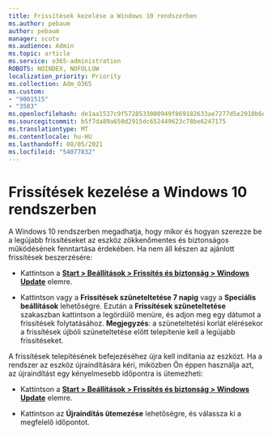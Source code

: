 ```yaml
---
title: Frissítések kezelése a Windows 10 rendszerben
ms.author: pebaum
author: pebaum
manager: scotv
ms.audience: Admin
ms.topic: article
ms.service: o365-administration
ROBOTS: NOINDEX, NOFOLLOW
localization_priority: Priority
ms.collection: Adm_O365
ms.custom:
- "9001515"
- "3583"
ms.openlocfilehash: de1aa1537c9f5728533000949f869182633ae7277d5e2910b6e572a10195571d
ms.sourcegitcommit: b5f7da89a650d2915dc652449623c78be6247175
ms.translationtype: MT
ms.contentlocale: hu-HU
ms.lasthandoff: 08/05/2021
ms.locfileid: "54077832"
---
```

# <a name="manage-updates-in-windows-10"></a>Frissítések kezelése a Windows 10 rendszerben

A Windows 10 rendszerben megadhatja, hogy mikor és hogyan szerezze be a legújabb frissítéseket az eszköz zökkenőmentes és biztonságos működésének fenntartása érdekében. Ha nem áll készen az ajánlott frissítések beszerzésére:

- Kattintson a **[Start > Beállítások > Frissítés és biztonság > Windows Update](ms-settings:windowsupdate)** elemre.

- Kattintson vagy a **Frissítések szüneteltetése 7 napig** vagy a **Speciális beállítások** lehetőségre. Ezután a **Frissítések szüneteltetése** szakaszban kattintson a legördülő menüre, és adjon meg egy dátumot a frissítések folytatásához. **Megjegyzés**: a szüneteltetési korlát elérésekor a frissítések újbóli szüneteltetése előtt telepítenie kell a legújabb frissítéseket.

A frissítések telepítésének befejezéséhez újra kell indítania az eszközt. Ha a rendszer az eszköz újraindítására kéri, miközben Ön éppen használja azt, az újraindítást egy kényelmesebb időpontra is ütemezheti:

- Kattintson a **[Start > Beállítások > Frissítés és biztonság > Windows Update](ms-settings:windowsupdate)** elemre.

- Kattintson az **Újraindítás ütemezése** lehetőségre, és válassza ki a megfelelő időpontot.
